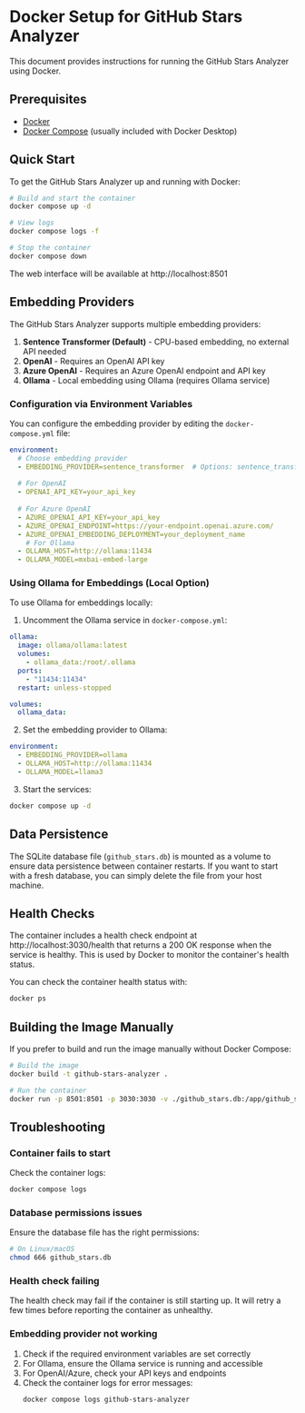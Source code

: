# Docker Setup for GitHub Stars Analyzer

This document provides instructions for running the GitHub Stars Analyzer using Docker.

## Prerequisites

- [Docker](https://docs.docker.com/get-docker/)
- [Docker Compose](https://docs.docker.com/compose/install/) (usually included with Docker Desktop)

## Quick Start

To get the GitHub Stars Analyzer up and running with Docker:

```bash
# Build and start the container
docker compose up -d

# View logs
docker compose logs -f

# Stop the container
docker compose down
```

The web interface will be available at http://localhost:8501

## Embedding Providers

The GitHub Stars Analyzer supports multiple embedding providers:

1. **Sentence Transformer (Default)** - CPU-based embedding, no external API needed
2. **OpenAI** - Requires an OpenAI API key
3. **Azure OpenAI** - Requires an Azure OpenAI endpoint and API key
4. **Ollama** - Local embedding using Ollama (requires Ollama service)

### Configuration via Environment Variables

You can configure the embedding provider by editing the `docker-compose.yml` file:

```yaml
environment:
  # Choose embedding provider
  - EMBEDDING_PROVIDER=sentence_transformer  # Options: sentence_transformer, openai, azure, ollama
  
  # For OpenAI
  - OPENAI_API_KEY=your_api_key
  
  # For Azure OpenAI
  - AZURE_OPENAI_API_KEY=your_api_key
  - AZURE_OPENAI_ENDPOINT=https://your-endpoint.openai.azure.com/
  - AZURE_OPENAI_EMBEDDING_DEPLOYMENT=your_deployment_name
    # For Ollama
  - OLLAMA_HOST=http://ollama:11434
  - OLLAMA_MODEL=mxbai-embed-large
```

### Using Ollama for Embeddings (Local Option)

To use Ollama for embeddings locally:

1. Uncomment the Ollama service in `docker-compose.yml`:

```yaml
ollama:
  image: ollama/ollama:latest
  volumes:
    - ollama_data:/root/.ollama
  ports:
    - "11434:11434"
  restart: unless-stopped

volumes:
  ollama_data:
```

2. Set the embedding provider to Ollama:

```yaml
environment:
  - EMBEDDING_PROVIDER=ollama
  - OLLAMA_HOST=http://ollama:11434
  - OLLAMA_MODEL=llama3
```

3. Start the services:

```bash
docker compose up -d
```

## Data Persistence

The SQLite database file (`github_stars.db`) is mounted as a volume to ensure data persistence between container restarts. If you want to start with a fresh database, you can simply delete the file from your host machine.

## Health Checks

The container includes a health check endpoint at http://localhost:3030/health that returns a 200 OK response when the service is healthy. This is used by Docker to monitor the container's health status.

You can check the container health status with:

```bash
docker ps
```

## Building the Image Manually

If you prefer to build and run the image manually without Docker Compose:

```bash
# Build the image
docker build -t github-stars-analyzer .

# Run the container
docker run -p 8501:8501 -p 3030:3030 -v ./github_stars.db:/app/github_stars.db github-stars-analyzer
```

## Troubleshooting

### Container fails to start

Check the container logs:

```bash
docker compose logs
```

### Database permissions issues

Ensure the database file has the right permissions:

```bash
# On Linux/macOS
chmod 666 github_stars.db
```

### Health check failing

The health check may fail if the container is still starting up. It will retry a few times before reporting the container as unhealthy.

### Embedding provider not working

1. Check if the required environment variables are set correctly
2. For Ollama, ensure the Ollama service is running and accessible
3. For OpenAI/Azure, check your API keys and endpoints
4. Check the container logs for error messages:
   ```bash
   docker compose logs github-stars-analyzer
   ```
